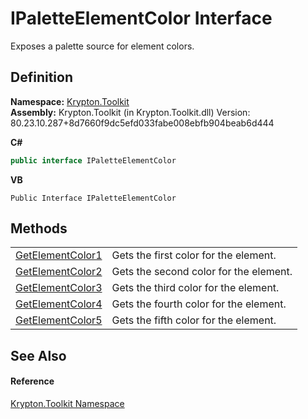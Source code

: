 # IPaletteElementColor Interface


Exposes a palette source for element colors.



## Definition
**Namespace:** <a href="79d2eac2-21f4-54ff-7552-b20c33c30600.md">Krypton.Toolkit</a>  
**Assembly:** Krypton.Toolkit (in Krypton.Toolkit.dll) Version: 80.23.10.287+8d7660f9dc5efd033fabe008ebfb904beab6d444

**C#**
``` C#
public interface IPaletteElementColor
```
**VB**
``` VB
Public Interface IPaletteElementColor
```



## Methods
<table>
<tr>
<td><a href="6f4f2850-8f11-0cf4-7e0e-86a899b3740c.md">GetElementColor1</a></td>
<td>Gets the first color for the element.</td></tr>
<tr>
<td><a href="b80ff516-e7df-2e45-f61d-0ae730c7f9fe.md">GetElementColor2</a></td>
<td>Gets the second color for the element.</td></tr>
<tr>
<td><a href="329389d0-302f-d621-344a-9591bb99aee4.md">GetElementColor3</a></td>
<td>Gets the third color for the element.</td></tr>
<tr>
<td><a href="b46f99c2-3d27-1a4e-9a12-4409830d11a5.md">GetElementColor4</a></td>
<td>Gets the fourth color for the element.</td></tr>
<tr>
<td><a href="1086df08-9843-310d-a213-2bbd83f400b4.md">GetElementColor5</a></td>
<td>Gets the fifth color for the element.</td></tr>
</table>

## See Also


#### Reference
<a href="79d2eac2-21f4-54ff-7552-b20c33c30600.md">Krypton.Toolkit Namespace</a>  
